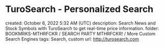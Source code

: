 # TuroSearch - Personalized Search

created: October 6, 2022 5:32 AM (UTC)
description: Search News and Stock Symbols with TuroSearch to get real-time price information.
folder: BOOKMRKS-MTHRFCKR / SEARCH PARTY MTHRFCKR! / More Custom Search Engines
tags: Search, custom
url: http://turosearch.com